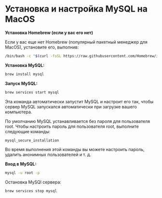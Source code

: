 Установка и настройка MySQL на MacOS
====================================

**Установка Homebrew (если у вас его нет)**

Если у вас еще нет Homebrew (популярный пакетный менеджер для MacOS), установите его, выполнив:

```sh
/bin/bash -c "$(curl -fsSL https://raw.githubusercontent.com/Homebrew/install/HEAD/install.sh)"
```

**Установка MySQL:**

```sh
brew install mysql
```

**Запуск MySQL:**

```sh
brew services start mysql
```

Эта команда автоматически запустит MySQL и настроит его так, чтобы сервер MySQL запускался автоматически при загрузке
вашего компьютера.

По умолчанию MySQL устанавливается без пароля для пользователя root. Чтобы настроить пароль для пользователя root,
выполните следующие команды:

```sh
mysql_secure_installation
```

Во время выполнения этой команды вы можете настроить пароль, удалить анонимных пользователей и т. д.

**Вход в MySQL:**

```sh
mysql -u root -p
```

Остановка MySQl сервера:

```sh
brew services stop mysql
```
